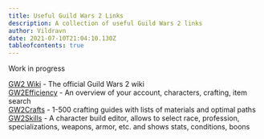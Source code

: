 ```yaml
---
title: Useful Guild Wars 2 Links
description: A collection of useful Guild Wars 2 links
author: Vildravn
date: 2021-07-10T21:04:10.130Z
tableofcontents: true
---
```

Work in progress

[GW2 Wiki](https://wiki.guildwars2.com) - The official Guild Wars 2 wiki[\
GW2Efficiency](https://gw2efficiency.com/) - An overview of your account, characters, crafting, item search\
[GW2Crafts](https://gw2crafts.net/) - 1-500 crafting guides with lists of materials and optimal paths\
[GW2Skills](http://en.gw2skills.net/editor/) - A character build editor, allows to select race, profession, specializations, weapons, armor, etc. and shows stats, conditions, boons